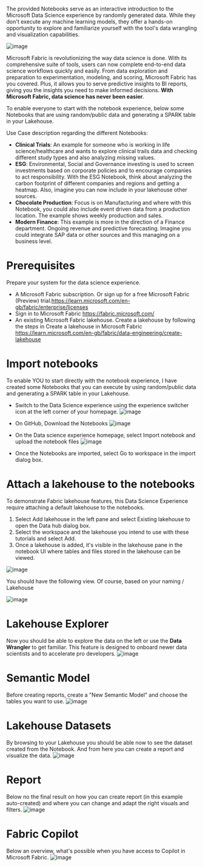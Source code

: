 The provided Notebooks serve as an interactive introduction to the Microsoft Data Science experience by randomly generated data. While they don't execute any machine learning models, they offer a hands-on opportunity to explore and familiarize yourself with the tool's data wrangling and visualization capabilities.

![image](https://github.com/claudiomirti/microsoft-fabric-data-science/assets/38947100/a0ca5230-c69f-446f-a59a-f50a313b0835)

Microsoft Fabric is revolutionizing the way data science is done. With its comprehensive suite of tools, users can now complete end-to-end data science workflows quickly and easily. From data exploration and preparation to experimentation, modeling, and scoring, Microsoft Fabric has you covered. Plus, it allows you to serve predictive insights to BI reports, giving you the insights you need to make informed decisions. **With Microsoft Fabric, data science has never been easier**.

To enable everyone to start with the notebook experience, below some Notebooks that are using random/public data and generating a SPARK table in your Lakehouse.

Use Case description regarding the different Notebooks:
- **Clinical Trials**: An example for someone who is working in life science/healthcare and wants to explore clinical trails data and checking different study types and also analyzing missing values.
- **ESG**: Environmental, Social and Governance investing is used to screen investments based on corporate policies and to encourage companies to act responsibility. With the ESG Notebook, think about analyzing the carbon footprint of different companies and regions and getting a heatmap. Also, imagine you can now include in your lakehouse other sources.
- **Chocolate Production**: Focus is on Manufacturing and where with this Notebook, you could also include event driven data from a production location. The example shows weekly production and sales. 
- **Modern Finance**: This example is more in the direction of a Finance department. Ongoing revenue and predictive forecasting. Imagine you could integrate SAP data or other sources and this managing on a business level.



# Prerequisites
Prepare your system for the data science experience.

- A Microsoft Fabric subscription. Or sign up for a free Microsoft Fabric (Preview) trial.https://learn.microsoft.com/en-gb/fabric/enterprise/licenses
- Sign in to Microsoft Fabric https://fabric.microsoft.com/
- An existing Microsoft Fabric lakehouse. Create a lakehouse by following the steps in Create a lakehouse in Microsoft Fabric https://learn.microsoft.com/en-gb/fabric/data-engineering/create-lakehouse

# Import notebooks
To enable YOU to start directly with the notebook experience, I have created some Notebooks that you can execute by using random/public data and generating a SPARK table in your Lakehouse.

- Switch to the Data Science experience using the experience switcher icon at the left corner of your homepage.
![image](https://github.com/claudiomirti/microsoft-fabric-data-science/assets/38947100/7ca6ac64-b4a9-464e-9d42-f447b7ac2921)

- On GitHub, Download the Notebooks
![image](https://github.com/claudiomirti/microsoft-fabric-data-science/assets/38947100/0ae9fa83-7ad3-40dd-b471-e5bf8f630c34)

- On the Data science experience homepage, select Import notebook and upload the notebook files
![image](https://github.com/claudiomirti/microsoft-fabric-data-science/assets/38947100/de7d0c22-9476-4a05-b1f1-7245d1aa784f)

- Once the Notebooks are imported, select Go to workspace in the import dialog box.

# Attach a lakehouse to the notebooks
To demonstrate Fabric lakehouse features, this Data Science Experience require attaching a default lakehouse to the notebooks. 
1. Select Add lakehouse in the left pane and select Existing lakehouse to open the Data hub dialog box.
3. Select the workspace and the lakehouse you intend to use with these tutorials and select Add.
4. Once a lakehouse is added, it's visible in the lakehouse pane in the notebook UI where tables and files stored in the lakehouse can be viewed.

![image](https://github.com/claudiomirti/microsoft-fabric-data-science/assets/38947100/7b2699db-9767-44fa-8cf1-5d28cbcd7dad)


You should have the following view. Of course, based on your naming / Lakehouse

![image](https://github.com/claudiomirti/microsoft-fabric-data-science/assets/38947100/090d68ab-6f04-4063-9e86-1d632b16757f)

# Lakehouse Explorer
Now you should be able to explore the data on the left or use the **Data Wrangler** to get familiar. This feature is designed to onboard newer data scientists and to accelerate pro developers. 
![image](https://github.com/claudiomirti/microsoft-fabric-data-science/assets/38947100/83ac1611-b045-4326-808d-769e66e9a596)

# Semantic Model
Before creating reports, create a "New Semantic Model" and choose the tables you want to use.
![image](https://github.com/claudiomirti/microsoft-fabric-data-science/assets/38947100/f3255b01-aa71-4b9b-b31a-226d0ca78817)


# Lakehouse Datasets
By browsing to your Lakehouse you should be able now to see the dataset created from the Notebook. And from here you can create a report and visualize the data. 
![image](https://github.com/claudiomirti/microsoft-fabric-data-science/assets/38947100/f76b59b2-bae1-45b1-a193-28ef7b260f2a)

# Report
Below no the final result on how you can create report (in this example auto-created) and where you can change and adapt the right visuals and filters. 
![image](https://github.com/claudiomirti/microsoft-fabric-data-science/assets/38947100/9bdd9ee5-03e5-4fa8-a350-f7466edc9460)

# Fabric Copilot
Below an overview, what's possible when you have access to Copilot in Microsoft Fabric.
![image](https://github.com/claudiomirti/microsoft-fabric-data-science/assets/38947100/50640543-01f4-4558-8023-46781c7b690a)
